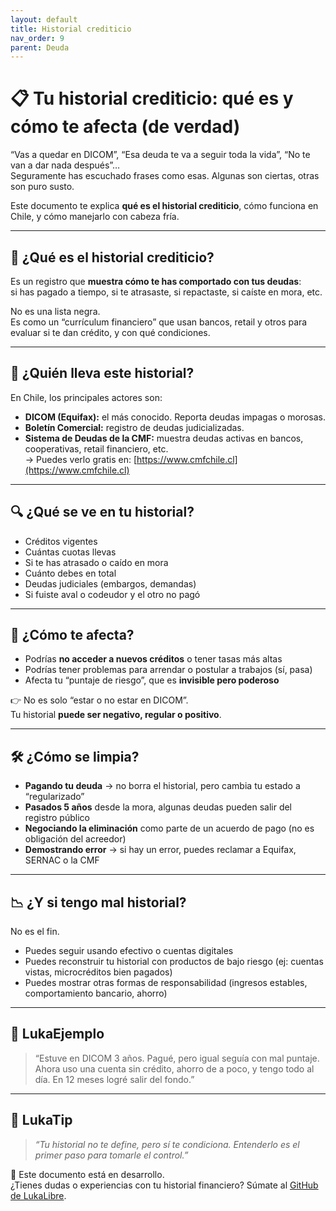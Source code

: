 ```yaml
---
layout: default
title: Historial crediticio
nav_order: 9
parent: Deuda
---
```


# 📋 Tu historial crediticio: qué es y cómo te afecta (de verdad)

“Vas a quedar en DICOM”, “Esa deuda te va a seguir toda la vida”, “No te van a dar nada después”…  
Seguramente has escuchado frases como esas. Algunas son ciertas, otras son puro susto.

Este documento te explica **qué es el historial crediticio**, cómo funciona en Chile, y cómo manejarlo con cabeza fría.

---

## 🧠 ¿Qué es el historial crediticio?

Es un registro que **muestra cómo te has comportado con tus deudas**:  
si has pagado a tiempo, si te atrasaste, si repactaste, si caíste en mora, etc.

No es una lista negra.  
Es como un “currículum financiero” que usan bancos, retail y otros para evaluar si te dan crédito, y con qué condiciones.

---

## 📍 ¿Quién lleva este historial?

En Chile, los principales actores son:

- **DICOM (Equifax):** el más conocido. Reporta deudas impagas o morosas.
- **Boletín Comercial:** registro de deudas judicializadas.
- **Sistema de Deudas de la CMF:** muestra deudas activas en bancos, cooperativas, retail financiero, etc.  
  → Puedes verlo gratis en: [https://www.cmfchile.cl](https://www.cmfchile.cl)

---

## 🔍 ¿Qué se ve en tu historial?

- Créditos vigentes
- Cuántas cuotas llevas
- Si te has atrasado o caído en mora
- Cuánto debes en total
- Deudas judiciales (embargos, demandas)
- Si fuiste aval o codeudor y el otro no pagó

---

## 🧨 ¿Cómo te afecta?

- Podrías **no acceder a nuevos créditos** o tener tasas más altas
- Podrías tener problemas para arrendar o postular a trabajos (sí, pasa)
- Afecta tu “puntaje de riesgo”, que es **invisible pero poderoso**

👉 No es solo “estar o no estar en DICOM”.  
Tu historial **puede ser negativo, regular o positivo**.

---

## 🛠️ ¿Cómo se limpia?

- **Pagando tu deuda** → no borra el historial, pero cambia tu estado a “regularizado”
- **Pasados 5 años** desde la mora, algunas deudas pueden salir del registro público
- **Negociando la eliminación** como parte de un acuerdo de pago (no es obligación del acreedor)
- **Demostrando error** → si hay un error, puedes reclamar a Equifax, SERNAC o la CMF

---

## 📉 ¿Y si tengo mal historial?

No es el fin.

- Puedes seguir usando efectivo o cuentas digitales
- Puedes reconstruir tu historial con productos de bajo riesgo (ej: cuentas vistas, microcréditos bien pagados)
- Puedes mostrar otras formas de responsabilidad (ingresos estables, comportamiento bancario, ahorro)

---

## 💬 LukaEjemplo

> “Estuve en DICOM 3 años. Pagué, pero igual seguía con mal puntaje.  
> Ahora uso una cuenta sin crédito, ahorro de a poco, y tengo todo al día. En 12 meses logré salir del fondo.”

---

## 🧠 LukaTip

> *“Tu historial no te define, pero sí te condiciona. Entenderlo es el primer paso para tomarle el control.”*

📌 Este documento está en desarrollo.  
¿Tienes dudas o experiencias con tu historial financiero? Súmate al [GitHub de LukaLibre](https://github.com/tuusuario/lukalibre).
